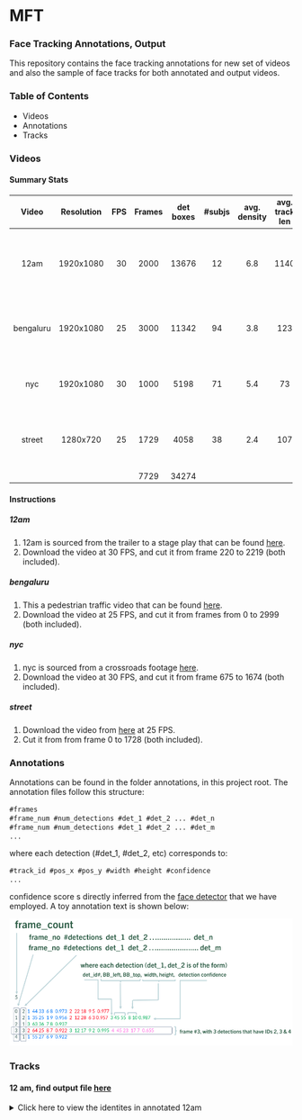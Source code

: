 # MFT
### Face Tracking Annotations, Output

This repository contains the face tracking annotations for new set of videos and also the sample of face tracks for both annotated and output videos.
### Table of Contents
  * Videos 
  * Annotations
  * Tracks
### Videos
#### Summary Stats
| Video         | Resolution |  FPS | Frames| det boxes| #subjs| avg. density|avg. track len| description|
| :----------: |:----------:| -----: |:----:|:----:|:----:       | :----:| :----:|:----:|
| 12am         |  1920x1080 |    30 | 2000  | 13676 | 12|       6.8   | 1140 | indoor, theater, eye-level, with shot changes, src: Washignton|
| bengaluru    | 1920x1080  |   25 | 3000  | 11342 | 94|        3.8   | 123 | outdoor, footpath, eye-level, shot changes, src: India|
| nyc          | 1920x1080  |    30 | 1000  | 5198 | 71|        5.4   | 73 | outdoor, crossroads, eye-level, single shot, src: NY|
| street       | 1280x720   |    25  | 1729 | 4058 | 38 |       2.4    | 107 | outdoor, street, below eye-level, single shot, src: Spain|
|              |            |        | 7729| 34274 |    |              |     |            |

#### Instructions
##### 12am
  1. 12am is sourced from the trailer to a stage play that can be found [here](https://www.youtube.com/watch?v=8f7MZAblHI4&ab&ab_channel=Ford%27sTheatre).
  2. Download the video at 30 FPS, and cut it from frame 220 to 2219 (both included).
##### bengaluru
  1. This a pedestrian traffic video that can be found [here](https://www.youtube.com/watch?v=oMJyrvHSGqY&ab_channel=GururajR).
  2. Download the video at 25 FPS, and cut it from frames from 0 to 2999 (both included).
##### nyc
  1. nyc is sourced from a crossroads footage [here](https://www.youtube.com/watch?v=ktKTPiOld1g&t=1s).
  2. Download the video at 30 FPS, and cut it from frame 675 to 1674 (both included).
##### street
  1. Download the video from [here](https://www.youtube.com/watch?v=6NBwbKMyzEE&ab_channel=101GreenLightTV) at 25 FPS.
  2. Cut it from from frame 0 to 1728 (both included).
     
### Annotations
Annotations can be found in the folder annotations, in this project root. The annotation files follow this structure:
```
#frames
#frame_num #num_detections #det_1 #det_2 ... #det_n
#frame_num #num_detections #det_1 #det_2 ... #det_m
...
```
where each detection (#det_1, #det_2, etc) corresponds to:
```
#track_id #pos_x #pos_y #width #height #confidence
...
```
confidence score s directly inferred from the [face detector][1] that we have employed.
A toy annotation text is shown below:
<p align="left">
  <img src="images/annotex.png" width=700>
</p>

###  Tracks
#### 12 am, find output file [here][2]

<details>
  <summary>Click here to view the identites in annotated 12am</summary>
 
   |  |   |   |   | 
   |:----: | :----: | :----: |:----:  |
   | <img src="images/12am/201_f.jpg" width=100 height=120> <details><summary>view samples from track </summary><img src="images/12am/201.png" width=280>  </details>  | <img src="images/12am/202_f.jpg" width=100 height=120> <details><summary>view samples from track </summary><img src="images/12am/202.png" width=280>  </details>    | <img src="images/12am/203_f.jpg" width=100 height=120> <details><summary>view samples from track </summary><img src="images/12am/203.png" width=280>  </details>   | <img src="images/12am/204_f.jpg" width=100 height=120> <details><summary>view samples from track </summary><img src="images/12am/204.png" width=280>  </details>     |
   | <img src="images/12am/205_f.jpg" width=100 height=120> <details><summary>view samples from track </summary><img src="images/12am/205.png" width=280>  </details>  | <img src="images/12am/206_f.jpg" width=100 height=120> <details><summary>view samples from track </summary><img src="images/12am/206.png" width=280>  </details>    | <img src="images/12am/207_f.jpg" width=100 height=120> <details><summary>view samples from track </summary><img src="images/12am/207.png" width=280>  </details>   | <img src="images/12am/208_f.jpg" width=100 height=120> <details><summary>view samples from track </summary><img src="images/12am/208.png" width=280>  </details>     |
   | <img src="images/12am/209_f.jpg" width=100 height=120> <details><summary>view samples from track </summary><img src="images/12am/209.png" width=280>  </details>  | <img src="images/12am/210_f.jpg" width=100 height=120> <details><summary>view samples from track </summary><img src="images/12am/210.png" width=280>  </details>    | <img src="images/12am/211_f.jpg" width=100 height=120> <details><summary>view samples from track </summary><img src="images/12am/211.png" width=280>  </details>   | <img src="images/12am/212_f.jpg" width=100 height=120> <details><summary>view samples from track </summary><img src="images/12am/212.png" width=280>  </details>     |
</details>

[1]: https://pypi.org/project/retinaface-pytorch/
[2]: https://www.youtube.com/watch?v=gszbhDlbv0E&list=PLVhDP9umWvqQA0YVloYnDTbUIVmG3YHnl&index=2&ab_channel=KiranChaitanya
